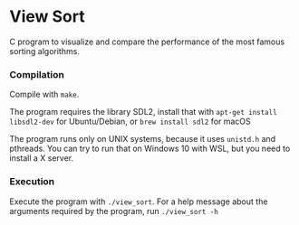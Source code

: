 # View Sort
C program to visualize and compare the performance of the most famous sorting algorithms.

### Compilation
Compile with `make`. 

The program requires the library SDL2, install that with `apt-get install libsdl2-dev` for Ubuntu/Debian, or `brew install sdl2` for macOS

The program runs only on UNIX systems, because it uses `unistd.h` and pthreads. You can try to run that on Windows 10 with WSL, but you need to install a X server. 

### Execution
Execute the program with `./view_sort`. For a help message about the arguments required by the program, run `./view_sort -h`
